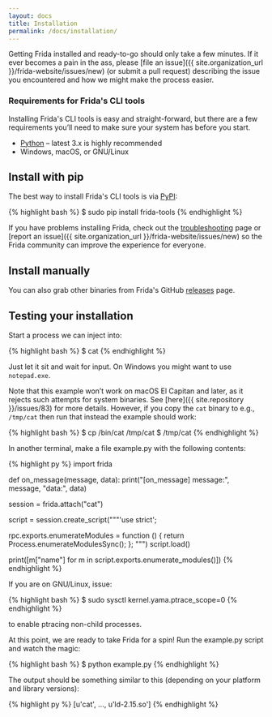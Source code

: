 ```yaml
---
layout: docs
title: Installation
permalink: /docs/installation/
---
```


Getting Frida installed and ready-to-go should only take a few minutes. If it
ever becomes a pain in the ass, please [file an
issue]({{ site.organization_url }}/frida-website/issues/new) (or submit a pull request)
describing the issue you encountered and how we might make the process easier.

### Requirements for Frida's CLI tools

Installing Frida's CLI tools is easy and straight-forward, but there are a few
requirements you’ll need to make sure your system has before you start.

- [Python](https://python.org/) – latest 3.x is highly recommended
- Windows, macOS, or GNU/Linux

## Install with pip

The best way to install Frida's CLI tools is via [PyPI][]:

{% highlight bash %}
$ sudo pip install frida-tools
{% endhighlight %}

If you have problems installing Frida, check out the [troubleshooting][] page or
[report an issue]({{ site.organization_url }}/frida-website/issues/new) so the
Frida community can improve the experience for everyone.

## Install manually

You can also grab other binaries from Frida's GitHub [releases][] page.

## Testing your installation

Start a process we can inject into:

{% highlight bash %}
$ cat
{% endhighlight %}

Just let it sit and wait for input. On Windows you might want to use
`notepad.exe`.

Note that this example won’t work on macOS El Capitan and later, as it rejects
such attempts for system binaries. See [here]({{ site.repository }}/issues/83)
for more details. However, if you copy the `cat` binary to e.g., `/tmp/cat` then
run that instead the example should work:

{% highlight bash %}
$ cp /bin/cat /tmp/cat
$ /tmp/cat
{% endhighlight %}

In another terminal, make a file example.py with the following contents:

{% highlight py %}
import frida

def on_message(message, data):
    print("[on_message] message:", message, "data:", data)

session = frida.attach("cat")

script = session.create_script("""'use strict';

rpc.exports.enumerateModules = function () {
  return Process.enumerateModulesSync();
};
""")
script.load()

print([m["name"] for m in script.exports.enumerate_modules()])
{% endhighlight %}

If you are on GNU/Linux, issue:

{% highlight bash %}
$ sudo sysctl kernel.yama.ptrace_scope=0
{% endhighlight %}

to enable ptracing non-child processes.

At this point, we are ready to take Frida for a spin! Run the example.py
script and watch the magic:

{% highlight bash %}
$ python example.py
{% endhighlight %}

The output should be something similar to this (depending on your platform
and library versions):

{% highlight py %}
[u'cat', …, u'ld-2.15.so']
{% endhighlight %}

[PyPI]: https://pypi.python.org/pypi/frida-tools
[troubleshooting]: ../troubleshooting/
[releases]: https://github.com/frida/frida/releases

